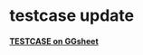 # testcase update
#### [TESTCASE on GGsheet](https://docs.google.com/spreadsheets/d/1Zbe93OF2E26_2A8jbREoBhVaD8UTeltyzjuOPXyo-Z8/edit#gid=0)
